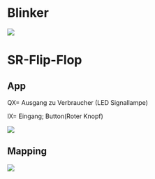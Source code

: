 # Blinker

![](https://user-images.githubusercontent.com/113907471/196172634-22524d90-7677-499e-a1ad-29cf4c9110c5.png)

# SR-Flip-Flop

## App

QX= Ausgang zu Verbraucher (LED Signallampe)

IX= Eingang; Button(Roter Knopf)

![](https://user-images.githubusercontent.com/113907580/196192906-e228be04-4ecc-4f53-9bcd-554a7bf09f25.png)

## Mapping

![](https://user-images.githubusercontent.com/113907580/196193455-f9d067f3-d72a-4c61-a69a-50162884c518.png)
